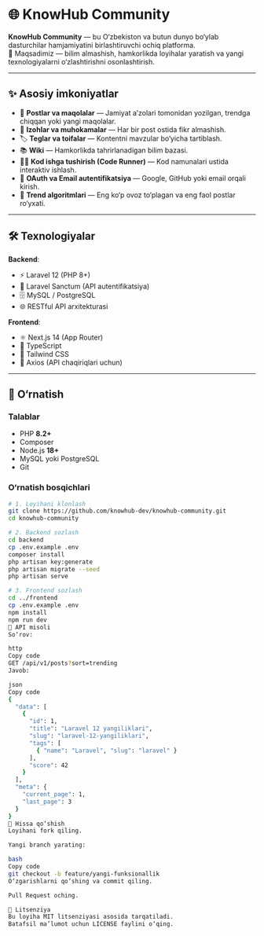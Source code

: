 # 🌐 KnowHub Community

**KnowHub Community** — bu O‘zbekiston va butun dunyo bo‘ylab dasturchilar hamjamiyatini birlashtiruvchi ochiq platforma.  
🎯 Maqsadimiz — bilim almashish, hamkorlikda loyihalar yaratish va yangi texnologiyalarni o‘zlashtirishni osonlashtirish.

---

## ✨ Asosiy imkoniyatlar

- 📢 **Postlar va maqolalar** — Jamiyat a’zolari tomonidan yozilgan, trendga chiqqan yoki yangi maqolalar.
- 💬 **Izohlar va muhokamalar** — Har bir post ostida fikr almashish.
- 🏷 **Teglar va toifalar** — Kontentni mavzular bo‘yicha tartiblash.
- 📚 **Wiki** — Hamkorlikda tahrirlanadigan bilim bazasi.
- 🧑‍💻 **Kod ishga tushirish (Code Runner)** — Kod namunalari ustida interaktiv ishlash.
- 🔐 **OAuth va Email autentifikatsiya** — Google, GitHub yoki email orqali kirish.
- 🎯 **Trend algoritmlari** — Eng ko‘p ovoz to‘plagan va eng faol postlar ro‘yxati.

---

## 🛠 Texnologiyalar

**Backend**:
- ⚡ Laravel 12 (PHP 8+)
- 🔑 Laravel Sanctum (API autentifikatsiya)
- 🗄️ MySQL / PostgreSQL
- 🌐 RESTful API arxitekturasi

**Frontend**:
- ⚛️ Next.js 14 (App Router)
- 📘 TypeScript
- 🎨 Tailwind CSS
- 🔌 Axios (API chaqiriqlari uchun)

---

## 🚀 O‘rnatish

### Talablar
- PHP **8.2+**
- Composer
- Node.js **18+**
- MySQL yoki PostgreSQL
- Git

### O‘rnatish bosqichlari

```bash
# 1. Loyihani klonlash
git clone https://github.com/knowhub-dev/knowhub-community.git
cd knowhub-community

# 2. Backend sozlash
cd backend
cp .env.example .env
composer install
php artisan key:generate
php artisan migrate --seed
php artisan serve

# 3. Frontend sozlash
cd ../frontend
cp .env.example .env
npm install
npm run dev
📡 API misoli
So‘rov:

http
Copy code
GET /api/v1/posts?sort=trending
Javob:

json
Copy code
{
  "data": [
    {
      "id": 1,
      "title": "Laravel 12 yangiliklari",
      "slug": "laravel-12-yangiliklari",
      "tags": [
        { "name": "Laravel", "slug": "laravel" }
      ],
      "score": 42
    }
  ],
  "meta": {
    "current_page": 1,
    "last_page": 3
  }
}
👥 Hissa qo‘shish
Loyihani fork qiling.

Yangi branch yarating:

bash
Copy code
git checkout -b feature/yangi-funksionallik
O‘zgarishlarni qo‘shing va commit qiling.

Pull Request oching.

📜 Litsenziya
Bu loyiha MIT litsenziyasi asosida tarqatiladi.
Batafsil ma’lumot uchun LICENSE faylini o‘qing.


